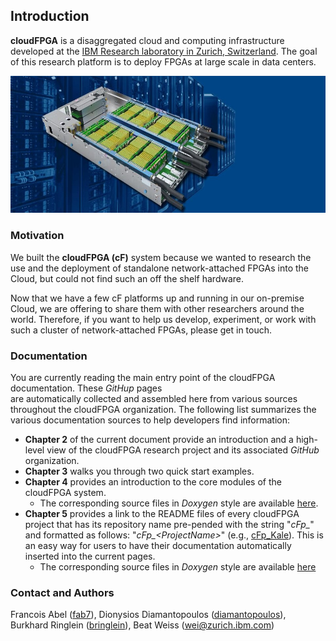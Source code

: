 
## Introduction

**cloudFPGA** is a disaggregated cloud and computing infrastructure developed at the 
[IBM Research laboratory in Zurich, Switzerland](https://www.zurich.ibm.com/cci/cloudFPGA/).
The goal of this research platform is to deploy FPGAs at large scale in data centers.

![Rendered-view-of-the-cF-chassis](imgs/fig1.jpeg)

### Motivation

We built the **cloudFPGA (cF)** system because we wanted to research the use and the deployment of 
standalone network-attached FPGAs into the Cloud, but could not find such an off the shelf hardware.

Now that we have a few cF platforms up and running in our on-premise Cloud, we are offering to 
share them with other researchers around the world. Therefore, if you want to help us develop, 
experiment, or work with such a cluster of network-attached FPGAs, please get in touch.

### Documentation

You are currently reading the main entry point of the cloudFPGA documentation. These *GitHup* pages  
are automatically collected and assembled here from various sources throughout the cloudFPGA
organization. The following list summarizes the various documentation sources to help developers 
find information:
* **Chapter 2** of the current document provide an introduction and a high-level view of the 
  cloudFPGA research project and its associated *GitHub* organization.
* **Chapter 3** walks you through two quick start examples. 
* **Chapter 4** provides an introduction to the core modules of the cloudFPGA system.
    * The corresponding source files in *Doxygen* style are available 
    [here](https://cloudfpga.github.io/Dox/group__cFDK.html). 
* **Chapter 5** provides a link to the README files of every cloudFPGA 
  project that has its repository name pre-pended with the string "*cFp_*" and formatted as 
  follows: "*cFp_\<ProjectName\>*" (e.g., [cFp_Kale](https://github.com/cloudFPGA/cFp_HelloKale)). 
  This is an easy way for users to have their documentation automatically inserted into the 
  current pages. 
    * The corresponding source files in *Doxygen* style are available
    [here](https://cloudfpga.github.io/Dox/group__cFp.html)

### Contact and Authors

Francois Abel ([fab7](https://github.com/fab7)), 
Dionysios Diamantopoulos ([diamantopoulos](https://github.com/diamantopoulos)), 
Burkhard Ringlein ([bringlein](https://github.com/bringlein)), 
Beat Weiss (wei@zurich.ibm.com)
 

